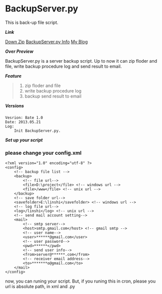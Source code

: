 BackupServer.py
================

This is back-up file script. <br />

***Link*** 

[Down Zip](#)   [BackupServer.py Info](http://www.conglin-site.com/2013/05/20/%E6%9C%8D%E5%8A%A1%E5%99%A8%E5%A4%87%E4%BB%BD%E8%84%9A%E6%9C%ACpython-2-7-bate-0-9/)  [My Blog](http://www.conglin-site.com)   



***Over Preview*** 

BackupServer.py is a server backup script. Up to now it can zip floder and file, write backup procedure log and send result to email.

***Feature***

> 1. zip floder and file <br />
> 2. write backup procedure log <br />
> 3. backup send result to email <br />

***Versions***

### 
    Vesrion: Bate 1.0
    Date: 2013.05.21
    Log:
        Init BackupServer.py.

***Set up your script***

### please change your config.xml
    <?xml version="1.0" encoding="utf-8" ?>
    <config>
        <!-- backup file list -->
        <backup>
            <!-- file url-->
            <file>D:\project</file> <!-- windows url -->
            <file>/www</file> <!-- unix url -->
        </backup>
        <!-- save folder url-->
        <savefolder>E:\linshi</savefolder> <!-- windows url -->
        <!-- log file url-->
        <log>/linshi</log> <!-- unix url -->
        <!-- send mail account setting-->
        <mail>
            <!-- smtp server-->
            <host>smtp.gmail.com</host> <!-- gmail smtp -->
            <!-- user name-->
            <user>******@gmail.com</user> 
            <!-- user password-->
            <pwd>******</pwd>
            <!-- send user info-->
            <from>server@******.com</from>
            <!-- receiver email address-->
            <to>*******o@gmail.com</to>
        </mail>
    </config>

now, you can runing your script. But, if you runing this in cron, please you url is absolute path, in xml and .py
